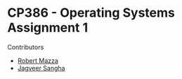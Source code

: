 # CP386 - Operating Systems Assignment 1

Contributors
- [Robert Mazza](https://github.com/Robert336)
- [Jagveer Sangha](https://github.com/Jagveer-Sangha)
